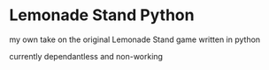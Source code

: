 # Lemonade Stand Python
my own take on the original Lemonade Stand game written in python

currently dependantless and non-working
